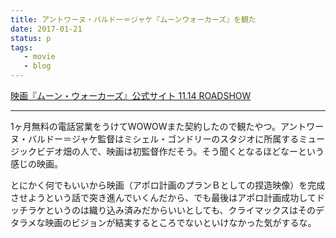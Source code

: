 ```yaml
---
title: アントワーヌ・バルドー＝ジャケ『ムーンウォーカーズ』を観た
date: 2017-01-21
status: p
tags:
   - movie
   - blog
---
```


[映画『ムーン・ウォーカーズ』公式サイト 11\.14 ROADSHOW](http://moonwalkers-movie.jp/)

---

1ヶ月無料の電話営業をうけてWOWOWまた契約したので観たやつ。アントワーヌ・バルドー＝ジャケ監督はミシェル・ゴンドリーのスタジオに所属するミュージックビデオ畑の人で、映画は初監督作だそう。そう聞くとなるほどなーという感じの映画。

とにかく何でもいいから映画（アポロ計画のプランＢとしての捏造映像）を完成させようという話で突き進んでいくんだから、でも最後はアポロ計画成功してドッチラケというのは織り込み済みだからいいとしても、クライマックスはそのデタラメな映画のビジョンが結実するところでないといけなかった気がするな。
